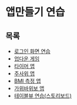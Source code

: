 # 앱만들기 연습

## 목록
* [로그인 화면 연습](https://github.com/flashSeok/AppPractice/tree/master/LoginPracticeMVC)</br>
* [업다운 게임](https://github.com/flashSeok/AppPractice/tree/master/UpDownGameAppMVC)</br>
* [타이머 앱](https://github.com/flashSeok/AppPractice/tree/master/TimerApp)</br>
* [주사위 앱](https://github.com/flashSeok/AppPractice/tree/master/DiceGameMVC)</br>
* [BMI 측정 앱](https://github.com/flashSeok/AppPractice/tree/master/BMIProjectMVC)</br>
* [가위바위보 앱](https://github.com/flashSeok/AppPractice/tree/master/RPSGameMVC)</br>
* [테이블뷰 연습(스토리보드)](https://github.com/flashSeok/AppPractice/tree/master/TableViewPractice)</br>

